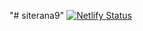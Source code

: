 "# siterana9" 
[![Netlify Status](https://api.netlify.com/api/v1/badges/9a21229a-7140-48fa-ba5f-63094c377c8f/deploy-status)](https://app.netlify.com/projects/rana9site/deploys)
